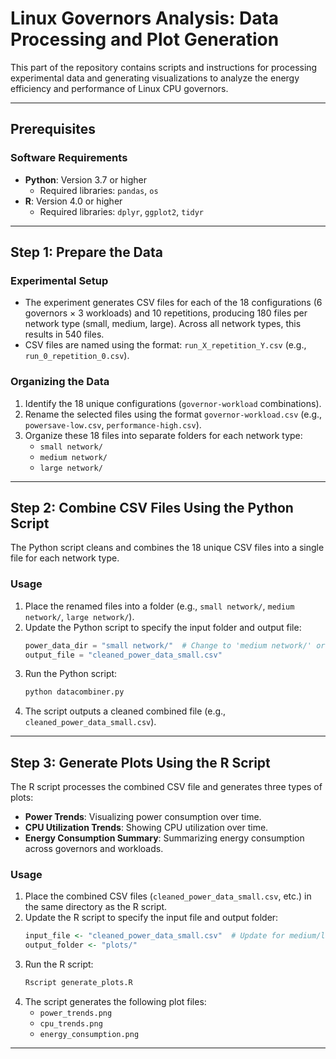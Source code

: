 # Linux Governors Analysis: Data Processing and Plot Generation

This part of the repository contains scripts and instructions for processing experimental data and generating visualizations to analyze the energy efficiency and performance of Linux CPU governors.

---

## Prerequisites

### Software Requirements
- **Python**: Version 3.7 or higher
  - Required libraries: `pandas`, `os`
- **R**: Version 4.0 or higher
  - Required libraries: `dplyr`, `ggplot2`, `tidyr`

---

## Step 1: Prepare the Data

### Experimental Setup
- The experiment generates CSV files for each of the 18 configurations (6 governors × 3 workloads) and 10 repetitions, producing 180 files per network type (small, medium, large). Across all network types, this results in 540 files.
- CSV files are named using the format: `run_X_repetition_Y.csv` (e.g., `run_0_repetition_0.csv`).

### Organizing the Data
1. Identify the 18 unique configurations (`governor-workload` combinations).
2. Rename the selected files using the format `governor-workload.csv` (e.g., `powersave-low.csv`, `performance-high.csv`).
3. Organize these 18 files into separate folders for each network type:
   - `small network/`
   - `medium network/`
   - `large network/`

---

## Step 2: Combine CSV Files Using the Python Script

The Python script cleans and combines the 18 unique CSV files into a single file for each network type.

### Usage
1. Place the renamed files into a folder (e.g., `small network/`, `medium network/`, `large network/`).
2. Update the Python script to specify the input folder and output file:
   ```python
   power_data_dir = "small network/"  # Change to 'medium network/' or 'large network/' for other networks
   output_file = "cleaned_power_data_small.csv"
   ```
3. Run the Python script:
   ```bash
   python datacombiner.py
   ```
4. The script outputs a cleaned combined file (e.g., `cleaned_power_data_small.csv`).

---

## Step 3: Generate Plots Using the R Script

The R script processes the combined CSV file and generates three types of plots:
- **Power Trends**: Visualizing power consumption over time.
- **CPU Utilization Trends**: Showing CPU utilization over time.
- **Energy Consumption Summary**: Summarizing energy consumption across governors and workloads.

### Usage
1. Place the combined CSV files (`cleaned_power_data_small.csv`, etc.) in the same directory as the R script.
2. Update the R script to specify the input file and output folder:
   ```r
   input_file <- "cleaned_power_data_small.csv"  # Update for medium/large networks
   output_folder <- "plots/"
   ```
3. Run the R script:
   ```bash
   Rscript generate_plots.R
   ```
4. The script generates the following plot files:
   - `power_trends.png`
   - `cpu_trends.png`
   - `energy_consumption.png`

---
